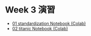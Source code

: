 # Week 3 演習


 - [01 standardization Notebook (Colab)](https://colab.research.google.com/drive/1TW6CiMnOyhEY23LO5Ib4do1rZ6jvabDD?usp=sharing)
 - [02 titanic Notebook (Colab)](https://colab.research.google.com/drive/1T5v3qONiOGLSOsY7eYG_s9n1_2Gb5l18?usp=sharing)